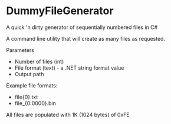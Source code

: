 # DummyFileGenerator
A quick 'n dirty generator of sequentially numbered files in C#

A command line utility that will create as many files as requested.

Parameters
- Number of files (int)
- File format (text) - a .NET string format value
- Output path

Example file formats:
- file{0}.txt
- file_{0:0000}.bin

All files are populated with 1K (1024 bytes) of 0xFE
